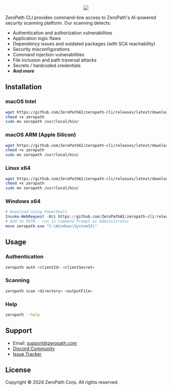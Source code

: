 <p align="center">
  <a href="https://zeropath.com">
    <img src="https://sfo-zp-fe-assets.sfo3.cdn.digitaloceanspaces.com/ZeroPathPatch.svg" />
  </a>
</p>

ZeroPath CLI provides command-line access to ZeroPath's AI-powered security scanning platform. Our scanning detects:
- Authentication and authorization vulnerabilities
- Application logic flaws
- Dependency issues and outdated packages (with SCA reachability)
- Security misconfigurations
- Command injection vulnerabilities
- File inclusion and path traversal attacks
- Secrets / hardcoded credentials
- **And more**

## Installation

### macOS Intel
```bash
wget https://github.com/ZeroPathAI/zeropath-cli/releases/latest/download/zeropath-macos -O zeropath
chmod +x zeropath
sudo mv zeropath /usr/local/bin/
```

### macOS ARM (Apple Silicon)
```bash
wget https://github.com/ZeroPathAI/zeropath-cli/releases/latest/download/zeropath-macos-arm64 -O zeropath
chmod +x zeropath
sudo mv zeropath /usr/local/bin/
```

### Linux x64
```bash
wget https://github.com/ZeroPathAI/zeropath-cli/releases/latest/download/zeropath-linux -O zeropath
chmod +x zeropath
sudo mv zeropath /usr/local/bin/
```

### Windows x64
```powershell
# Download using PowerShell
Invoke-WebRequest -Uri https://github.com/ZeroPathAI/zeropath-cli/releases/latest/download/zeropath-windows.exe -OutFile zeropath.exe
# Add to PATH - run in Command Prompt as Administrator
move zeropath.exe "C:\Windows\System32\"
```

## Usage

### Authentication
```bash
zeropath auth <clientId> <clientSecret>
```

### Scanning
```bash
zeropath scan <directory> <outputFile>
```

### Help
```bash
zeropath --help
```

## Support
- Email: support@zeropath.com
- [Discord Community](https://discord.gg/ZRqDvZ6qjJ)
- [Issue Tracker](https://github.com/ZeroPathAI/zeropath-cli/issues)

## License
Copyright © 2024 ZeroPath Corp. All rights reserved.
